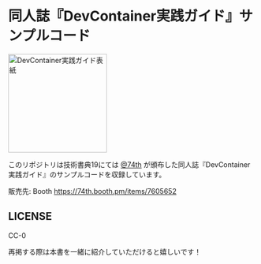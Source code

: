 # 同人誌『DevContainer実践ガイド』サンプルコード

<img src="./material/ebook.png" alt="DevContainer実践ガイド表紙" width="200"/>

このリポジトリは技術書典19にては [@74th](https://github.com/74th) が頒布した同人誌『DevContainer実践ガイド』のサンプルコードを収録しています。

販売先: Booth https://74th.booth.pm/items/7605652

## LICENSE

CC-0

再掲する際は本書を一緒に紹介していただけると嬉しいです！
